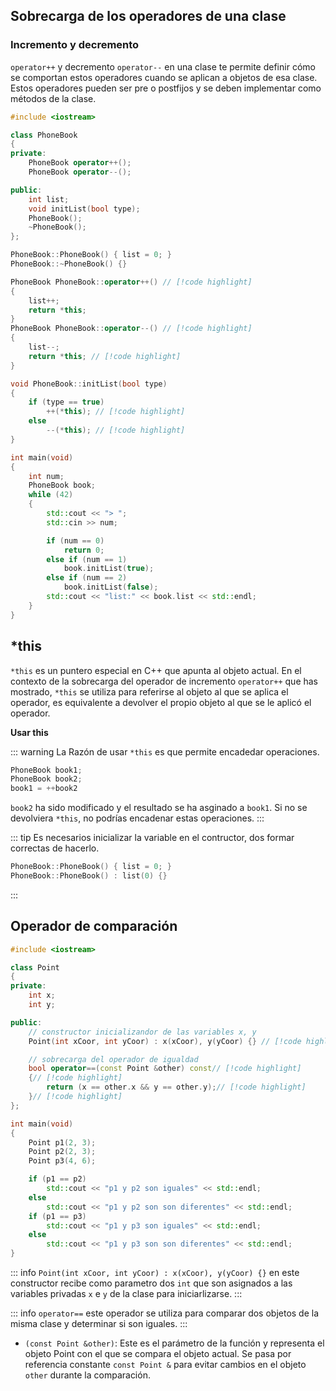 ## Sobrecarga de los operadores de una clase

### Incremento y decremento
 `operator++` y decremento `operator--` en una clase te permite definir cómo se comportan estos operadores cuando se aplican a objetos de esa clase. Estos operadores pueden ser pre o postfijos y se deben implementar como métodos de la clase.

```cpp
#include <iostream>

class PhoneBook
{
private:
	PhoneBook operator++();
	PhoneBook operator--();

public:
	int list;
	void initList(bool type);
	PhoneBook();
	~PhoneBook();
};

PhoneBook::PhoneBook() { list = 0; }
PhoneBook::~PhoneBook() {}

PhoneBook PhoneBook::operator++() // [!code highlight]
{
	list++;
	return *this;
}
PhoneBook PhoneBook::operator--() // [!code highlight]
{
	list--; 
	return *this; // [!code highlight]
}

void PhoneBook::initList(bool type)
{
	if (type == true)
		++(*this); // [!code highlight]
	else
		--(*this); // [!code highlight]
}
```

```cpp
int main(void)
{
	int num;
	PhoneBook book;
	while (42)
	{
		std::cout << "> ";
		std::cin >> num;

		if (num == 0)
			return 0;
		else if (num == 1)
			book.initList(true);
		else if (num == 2)
			book.initList(false);
		std::cout << "list:" << book.list << std::endl;
	}
}
```

## *this

`*this` es un puntero especial en C++ que apunta al objeto actual. En el contexto de la sobrecarga del operador de incremento `operator++` que has mostrado, `*this` se utiliza para referirse al objeto al que se aplica el operador, es equivalente a devolver el propio objeto al que se le aplicó el operador.

**Usar this**

::: warning La Razón de usar `*this` es que permite encadedar operaciones.
```cpp
PhoneBook book1;
PhoneBook book2;
book1 = ++book2
```
`book2` ha sido modificado y el resultado se ha asginado a `book1`. Si no se devolviera `*this`, no podrías encadenar estas operaciones.
:::


::: tip Es necesarios inicializar la variable en el contructor, dos formar correctas de hacerlo.
```cpp
PhoneBook::PhoneBook() { list = 0; }
PhoneBook::PhoneBook() : list(0) {}
```
:::


## Operador de comparación

```cpp
#include <iostream>

class Point
{
private:
	int x;
	int y;

public:
	// constructor inicializandor de las variables x, y
	Point(int xCoor, int yCoor) : x(xCoor), y(yCoor) {} // [!code highlight]

	// sobrecarga del operador de igualdad
	bool operator==(const Point &other) const// [!code highlight]
	{// [!code highlight]
		return (x == other.x && y == other.y);// [!code highlight]
	}// [!code highlight]
};

int main(void)
{
	Point p1(2, 3);
	Point p2(2, 3);
	Point p3(4, 6);

	if (p1 == p2)
		std::cout << "p1 y p2 son iguales" << std::endl;
	else
		std::cout << "p1 y p2 son son diferentes" << std::endl;
	if (p1 == p3)
		std::cout << "p1 y p3 son iguales" << std::endl;
	else
		std::cout << "p1 y p3 son son diferentes" << std::endl;
}
```

::: info `Point(int xCoor, int yCoor) : x(xCoor), y(yCoor) {}` en este constructor recibe como parametro dos `int` que son asignados a las variables privadas `x` e `y` de la clase para iniciarlizarse.
:::

::: info `operator==` este operador se utiliza para comparar dos objetos de la misma clase y determinar si son iguales.
:::

+ `(const Point &other)`: Este es el parámetro de la función y representa el objeto Point con el que se compara el objeto actual. Se pasa por referencia constante `const Point &` para evitar cambios en el objeto `other` durante la comparación.